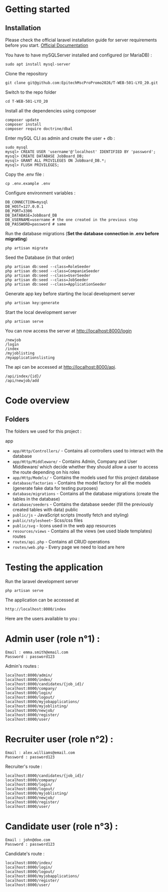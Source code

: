 # Getting started

## Installation

Please check the official laravel installation guide for server requirements before you start. [Official Documentation](https://laravel.com/docs/10.x/installation)

You have to have mySQLServer installed and configured (or MariaDB) : 

    sudo apt install mysql-server

Clone the repository

    git clone git@github.com:EpitechMscProPromo2026/T-WEB-501-LYO_20.git

Switch to the repo folder

    cd T-WEB-501-LYO_20

Install all the dependencies using composer

    composer update
    composer install
    composer require doctrine/dbal

Enter mySQL CLI as admin and create the user + db : 

    sudo mysql
    mysql> CREATE USER 'username'@'localhost' IDENTIFIED BY 'password';
    mysql> CREATE DATABASE JobBoard_DB;
    mysql> GRANT ALL PRIVILEGES ON JobBoard_DB.*;
    mysql> FLUSH PRIVILEGES;

Copy the .env file : 

    cp .env.example .env

Configure environment variables : 

    DB_CONNECTION=mysql
    DB_HOST=127.0.0.1
    DB_PORT=3306
    DB_DATABASE=JobBoard_DB
    DB_USERNAME=username # the one created in the previous step
    DB_PASSWORD=password # same

Run the database migrations (**Set the database connection in .env before migrating**)

    php artisan migrate

Seed the Database (in that order)

    php artisan db:seed --class=RoleSeeder
    php artisan db:seed --class=CompanieSeeder
    php artisan db:seed --class=UserSeeder
    php artisan db:seed --class=JobSeeder
    php artisan db:seed --class=ApplicationSeeder

Generate app key before starting the local development server

    php artisan key:generate

Start the local development server

    php artisan serve

You can now access the server at [http://localhost:8000/login](http://localhost:8000/login)

    /newjob
    /login
    /index
    /myjoblisting
    /myapplicationslisting
    
The api can be accessed at [http://localhost:8000/api](http://localhost:8000/api).

    /api/index/{id}/
    /api/newjob/add

# Code overview

## Folders

The folders we used for this project : 

app
- `app/Http/Controllers/` - Contains all controllers used to interact with the database
- `app/Http/Middleware/` - Contains Admin, Company and User Middleware/ which decide whether they should allow a user to access the route depending on his roles
- `app/Http/Models/` - Contains the models used for this project
database
- `database/factories` - Contains the model factory for all the models (generate fake data for testing purposes)
- `database/migrations` - Contains all the database migrations (create the tables in the database)
- `database/seeders` - Contains the database seeder (fill the previously created tables with data)
public
- `public/js` - JavaScript scripts (mostly fetch and styling)
- `public/stylesheet`- Scss/css files
- `public/svg` - Icons used in the web app
resources
- `resources/views` - Contains all the views (we used blade templates)
routes
- `routes/api.php` - Contains all CRUD operations
- `routes/web.php` - Every page we need to load are here

# Testing the application

Run the laravel development server

    php artisan serve

The application can be accessed at

    http://localhost:8000/index

Here are the users available to you : 

# Admin user (role n°1) :

    Email : emma.smith@email.com
    Password : password123

Admin's routes : 

    localhost:8000/admin/
    localhost:8000/index/
    localhost:8000/candidates/{job_id}/
    localhost:8000/company/
    localhost:8000/login/
    localhost:8000/logout/
    localhost:8000/myjobapplications/
    localhost:8000/myjoblisting/
    localhost:8000/newjob/
    localhost:8000/register/
    localhost:8000/user/

# Recruiter user (role n°2) :

    Email : alex.williams@email.com
    Password : password123

Recruiter's route : 

    localhost:8000/candidates/{job_id}/
    localhost:8000/company/
    localhost:8000/login/
    localhost:8000/logout/
    localhost:8000/myjoblisting/
    localhost:8000/newjob/
    localhost:8000/register/
    localhost:8000/user/

# Candidate user (role n°3) : 

    Email : john@doe.com
    Password : password123

Candidate's route : 

    localhost:8000/index/
    localhost:8000/login/
    localhost:8000/logout/
    localhost:8000/myjobapplications/
    localhost:8000/register/
    localhost:8000/user/

